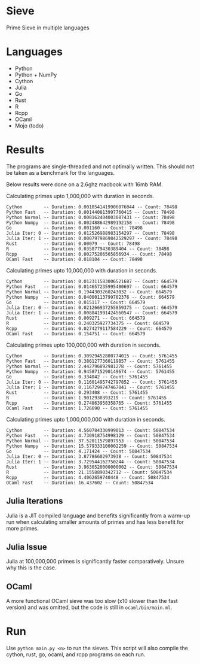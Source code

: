 # Sieve
Prime Sieve in multiple languages

# Languages
- Python
- Python + NumPy
- Cython
- Julia
- Go
- Rust
- R
- Rcpp
- OCaml
- Mojo (todo)

# Results
The programs are single-threaded and not optimally written. This should not be taken as a benchmark for the languages.

Below results were done on a 2.6ghz macbook with 16mb RAM.

Calculating primes upto 1,000,000 with duration in seconds.
```
Cython        -- Duration: 0.0010541419906076044 -- Count: 78498
Python Fast   -- Duration: 0.001440813997760415 -- Count: 78498
Python Normal -- Duration: 0.008162404003087431 -- Count: 78498
Python Numpy  -- Duration: 0.002488642989192158 -- Count: 78498
Go            -- Duration: 0.001160 -- Count: 78498
Julia Iter: 0 -- Duration: 0.012526988983154297 -- Count: 78498
Julia Iter: 1 -- Duration: 0.0007979869842529297 -- Count: 78498
Rust          -- Duration: 0.00079 -- Count: 78498
R             -- Duration: 0.0358779430389404 -- Count: 78498
Rcpp          -- Duration: 0.00275206565856934 -- Count: 78498
OCaml Fast    -- Duration: 0.018104 -- Count: 78498
```

Calculating primes upto 10,000,000 with duration in seconds.
```
Cython        -- Duration: 0.012311583006521687 -- Count: 664579
Python Fast   -- Duration: 0.014657235995400697 -- Count: 664579
Python Normal -- Duration: 0.1944303260243032 -- Count: 664579
Python Numpy  -- Duration: 0.04000113799702376 -- Count: 664579
Go            -- Duration: 0.015117 -- Count: 664579
Julia Iter: 0 -- Duration: 0.021266937255859375 -- Count: 664579
Julia Iter: 1 -- Duration: 0.008841991424560547 -- Count: 664579
Rust          -- Duration: 0.009271 -- Count: 664579
R             -- Duration: 0.240325927734375 -- Count: 664579
Rcpp          -- Duration: 0.0274279117584229 -- Count: 664579
OCaml Fast    -- Duration: 0.154751 -- Count: 664579
```

Calculating primes upto 100,000,000 with duration in seconds.
```
Cython        -- Duration: 0.30929452800774015 -- Count: 5761455
Python Fast   -- Duration: 0.3861277360119857 -- Count: 5761455
Python Normal -- Duration: 2.442796892981278 -- Count: 5761455
Python Numpy  -- Duration: 0.9450715290149674 -- Count: 5761455
Go            -- Duration: 0.334042 -- Count: 5761455
Julia Iter: 0 -- Duration: 0.11601495742797852 -- Count: 5761455
Julia Iter: 1 -- Duration: 0.1167299747467041 -- Count: 5761455
Rust          -- Duration: 0.293408 -- Count: 5761455
R             -- Duration: 1.9012930393219 -- Count: 5761455
Rcpp          -- Duration: 0.274863958358765 -- Count: 5761455
OCaml Fast    -- Duration: 1.726690 -- Count: 5761455
```

Calculating primes upto 1,000,000,000 with duration in seconds.
```
Cython        -- Duration: 4.560784330999013 -- Count: 50847534
Python Fast   -- Duration: 4.730918754998129 -- Count: 50847534
Python Normal -- Duration: 37.52011579897953 -- Count: 50847534
Python Numpy  -- Duration: 15.579333100002259 -- Count: 50847534
Go            -- Duration: 4.171424 -- Count: 50847534
Julia Iter: 0 -- Duration: 3.87786602973938 -- Count: 50847534
Julia Iter: 1 -- Duration: 3.729544162750244 -- Count: 50847534
Rust          -- Duration: 3.9630520000000002 -- Count: 50847534
R             -- Duration: 21.1558890342712 -- Count: 50847534
Rcpp          -- Duration: 4.4062659740448 -- Count: 50847534
OCaml Fast    -- Duration: 16.437602 -- Count: 50847534
```

## Julia Iterations
Julia is a JIT compiled language and benefits significantly from a warm-up run when calculating smaller amounts of primes and has less benefit for more primes.

## Julia Issue
Julia at 100,000,000 primes is significantly faster comparatively. Unsure why this is the case.

## OCaml
A more functional OCaml sieve was too slow (x10 slower than the fast version) and was omitted, but the code is still in `ocaml/bin/main.ml`.

# Run
Use `python main.py <n>` to run the sieves. This script will also compile the cython, rust, go, ocaml, and rcpp programs on each run.
